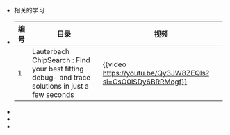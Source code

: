 - 相关的学习
- |编号|目录|视频|
  |--|--|--|
  |1| Lauterbach ChipSearch : Find your best fitting debug- and trace solutions in just a few seconds|{{video https://youtu.be/Qy3JW8ZEQls?si=GsO0lSDy6BRRMogf}}|
-
-
-